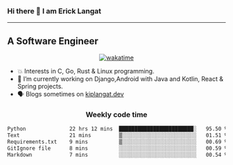 ### Hi there 👋 I am Erick Langat
---
## A Software Engineer

<div align="center">
  
[![wakatime](https://wakatime.com/badge/user/55eadf42-c1c5-4930-b153-72952ac5ca5c.svg)](https://wakatime.com/@55eadf42-c1c5-4930-b153-72952ac5ca5c)

</div>

<!--
**elkiplangat/elkiplangat** is a ✨ _special_ ✨ repository because its `README.md` (this file) appears on your GitHub profile.

Here are some ideas to get you started:

- 🔭 I’m currently working on ...
- 🌱 I’m currently learning ...
- 👯 I’m looking to collaborate on ...
- 🤔 I’m looking for help with ...
- 💬 Ask me about ...
- 📫 How to reach me: ...
- 😄 Pronouns: ...
- ⚡ Fun fact: ...
-->
- 💥 Interests in C, Go, Rust & Linux programming. 
- 🔭 I’m currently working on Django,Android with Java and Kotlin, React & Spring projects.
-  🗣️ Blogs sometimes on [kiplangat.dev](https://kiplangat.dev)

<div align="center">
  <h3> Weekly code time </h3>

<!--START_SECTION:waka-->

```txt
Python              22 hrs 12 mins  ████████████████████████░   95.50 %
Text                21 mins         ▒░░░░░░░░░░░░░░░░░░░░░░░░   01.51 %
Requirements.txt    9 mins          ▒░░░░░░░░░░░░░░░░░░░░░░░░   00.69 %
GitIgnore file      8 mins          ░░░░░░░░░░░░░░░░░░░░░░░░░   00.59 %
Markdown            7 mins          ░░░░░░░░░░░░░░░░░░░░░░░░░   00.54 %
```

<!--END_SECTION:waka-->

</div>
